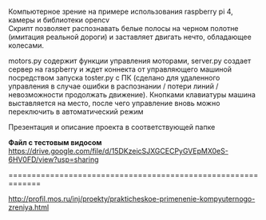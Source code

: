 Компьютерное зрение на примере использования raspberry pi 4, камеры и библиотеки opencv<br>
Скрипт позволяет распознавать белые полосы на черном полотне (имитация реальной дороги) и заставляет двигать нечто, обладающее колесами.<br>

motors.py содержит функции управления моторами, server.py создает сервер на raspberry и ждет коннекта от управляющего машиной посредством запуска toster.py 
с ПК (сделано для удаленного управления в случае ошибки в распознании / потери линий / невозможности продолжать движение). Кнопками клавиатуры машина выставляется на место, после чего управление вновь можно переключить в автоматический режим<br>

Презентация и описание проекта в соответствующей папке<br>

<b>Файл с тестовым видосом</b><br>
https://drive.google.com/file/d/15DKzeicSJXGCECPyGVEpMX0eS-6HV0FD/view?usp=sharing

=============================================================

http://profil.mos.ru/inj/proekty/prakticheskoe-primenenie-kompyuternogo-zreniya.html
